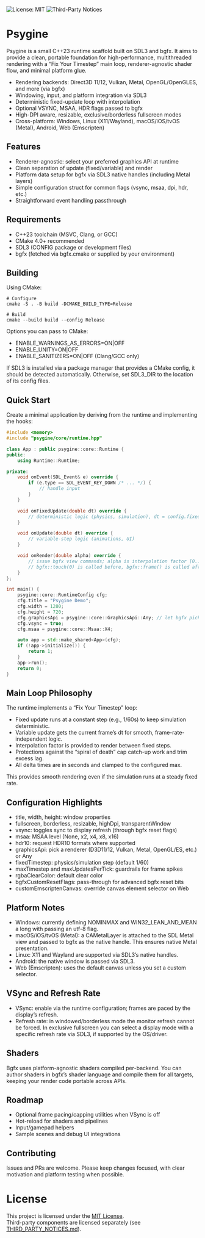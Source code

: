 ﻿![License: MIT](https://img.shields.io/badge/License-MIT-yellow.svg)
![Third-Party Notices](https://img.shields.io/badge/Third--Party-Notices-blue)

# Psygine

Psygine is a small C++23 runtime scaffold built on SDL3 and bgfx. 
It aims to provide a clean, portable foundation for high-performance, 
multithreaded rendering with a “Fix Your Timestep” main loop, 
renderer-agnostic shader flow, and minimal platform glue.

- Rendering backends: Direct3D 11/12, Vulkan, Metal, OpenGL/OpenGLES, and more (via bgfx)
- Windowing, input, and platform integration via SDL3
- Deterministic fixed-update loop with interpolation
- Optional VSYNC, MSAA, HDR flags passed to bgfx
- High-DPI aware, resizable, exclusive/borderless fullscreen modes
- Cross-platform: Windows, Linux (X11/Wayland), macOS/iOS/tvOS (Metal), Android, Web (Emscripten)

## Features

- Renderer-agnostic: select your preferred graphics API at runtime
- Clean separation of update (fixed/variable) and render
- Platform data setup for bgfx via SDL3 native handles (including Metal layers)
- Simple configuration struct for common flags (vsync, msaa, dpi, hdr, etc.)
- Straightforward event handling passthrough

## Requirements

- C++23 toolchain (MSVC, Clang, or GCC)
- CMake 4.0+ recommended
- SDL3 (CONFIG package or development files)
- bgfx (fetched via bgfx.cmake or supplied by your environment)

## Building

Using CMake:

```shell script
# Configure
cmake -S . -B build -DCMAKE_BUILD_TYPE=Release

# Build
cmake --build build --config Release
```

Options you can pass to CMake:
- ENABLE_WARNINGS_AS_ERRORS=ON|OFF
- ENABLE_UNITY=ON|OFF
- ENABLE_SANITIZERS=ON|OFF (Clang/GCC only)

If SDL3 is installed via a package manager that provides a CMake config, it should be detected automatically. 
Otherwise, set SDL3_DIR to the location of its config files.

## Quick Start

Create a minimal application by deriving from the runtime and implementing the hooks:

```cpp
#include <memory>
#include "psygine/core/runtime.hpp"

class App : public psygine::core::Runtime {
public:
    using Runtime::Runtime;

private:
    void onEvent(SDL_Event& e) override {
        if (e.type == SDL_EVENT_KEY_DOWN /* ... */) {
            // handle input
        }
    }

    void onFixedUpdate(double dt) override {
        // deterministic logic (physics, simulation), dt = config.fixedTimestep
    }

    void onUpdate(double dt) override {
        // variable-step logic (animations, UI)
    }

    void onRender(double alpha) override {
        // issue bgfx view commands; alpha is interpolation factor [0..1)
        // bgfx::touch(0) is called before, bgfx::frame() is called after
    }
};

int main() {
    psygine::core::RuntimeConfig cfg;
    cfg.title = "Psygine Demo";
    cfg.width = 1280;
    cfg.height = 720;
    cfg.graphicsApi = psygine::core::GraphicsApi::Any; // let bgfx pick, or force one
    cfg.vsync = true;
    cfg.msaa = psygine::core::Msaa::X4;

    auto app = std::make_shared<App>(cfg);
    if (!app->initialize()) {
        return 1;
    }
    app->run();
    return 0;
}
```


## Main Loop Philosophy

The runtime implements a “Fix Your Timestep” loop:
- Fixed update runs at a constant step (e.g., 1/60s) to keep simulation deterministic.
- Variable update gets the current frame’s dt for smooth, frame-rate-independent logic.
- Interpolation factor is provided to render between fixed steps.
- Protections against the “spiral of death” cap catch-up work and trim excess lag.
- All delta times are in seconds and clamped to the configured max.

This provides smooth rendering even if the simulation runs at a steady fixed rate.

## Configuration Highlights

- title, width, height: window properties
- fullscreen, borderless, resizable, highDpi, transparentWindow
- vsync: toggles sync to display refresh (through bgfx reset flags)
- msaa: MSAA level (None, x2, x4, x8, x16)
- hdr10: request HDR10 formats where supported
- graphicsApi: pick a renderer (D3D11/12, Vulkan, Metal, OpenGL/ES, etc.) or Any
- fixedTimestep: physics/simulation step (default 1/60)
- maxTimestep and maxUpdatesPerTick: guardrails for frame spikes
- rgbaClearColor: default clear color
- bgfxCustomResetFlags: pass-through for advanced bgfx reset bits
- customEmscriptenCanvas: override canvas element selector on Web

## Platform Notes

- Windows: currently defining NOMINMAX and WIN32_LEAN_AND_MEAN a long with passing an utf-8 flag.
- macOS/iOS/tvOS (Metal): a CAMetalLayer is attached to the SDL Metal view and passed to bgfx as the native handle. This ensures native Metal presentation.
- Linux: X11 and Wayland are supported via SDL3’s native handles.
- Android: the native window is passed via SDL3.
- Web (Emscripten): uses the default canvas unless you set a custom selector.

## VSync and Refresh Rate

- VSync: enable via the runtime configuration; frames are paced by the display’s refresh.
- Refresh rate: in windowed/borderless mode the monitor refresh cannot be forced. In exclusive fullscreen you can select a display mode with a specific refresh rate via SDL3, if supported by the OS/driver.

## Shaders

Bgfx uses platform-agnostic shaders compiled per-backend. You can author shaders in bgfx’s shader language and compile them for all targets, keeping your render code portable across APIs.

## Roadmap

- Optional frame pacing/capping utilities when VSync is off
- Hot-reload for shaders and pipelines
- Input/gamepad helpers
- Sample scenes and debug UI integrations

## Contributing

Issues and PRs are welcome. Please keep changes focused, with clear motivation and platform testing when possible.

# License

This project is licensed under the [MIT License](LICENSE).  
Third-party components are licensed separately (see [THIRD_PARTY_NOTICES.md](THIRD-PARTY-NOTICES.md)).